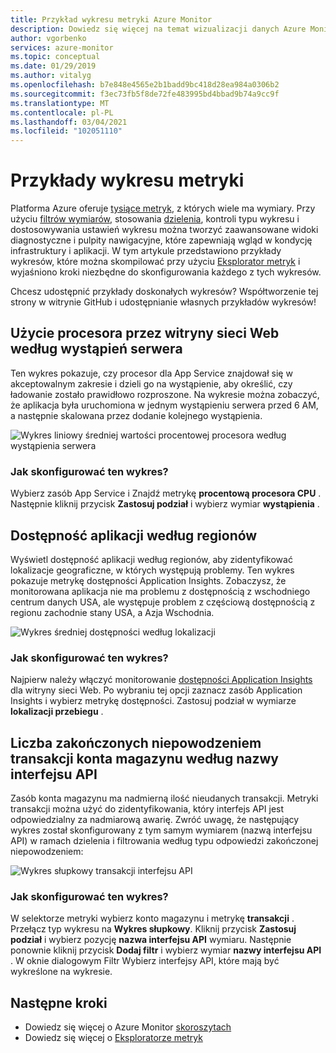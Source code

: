 ```yaml
---
title: Przykład wykresu metryki Azure Monitor
description: Dowiedz się więcej na temat wizualizacji danych Azure Monitor.
author: vgorbenko
services: azure-monitor
ms.topic: conceptual
ms.date: 01/29/2019
ms.author: vitalyg
ms.openlocfilehash: b7e848e4565e2b1badd9bc418d28ea984a0306b2
ms.sourcegitcommit: f3ec73fb5f8de72fe483995bd4bbad9b74a9cc9f
ms.translationtype: MT
ms.contentlocale: pl-PL
ms.lasthandoff: 03/04/2021
ms.locfileid: "102051110"
---
```

# <a name="metric-chart-examples"></a>Przykłady wykresu metryki 

Platforma Azure oferuje [tysiące metryk](./metrics-supported.md), z których wiele ma wymiary. Przy użyciu [filtrów wymiarów](./metrics-charts.md), stosowania [dzielenia](./metrics-charts.md), kontroli typu wykresu i dostosowywania ustawień wykresu można tworzyć zaawansowane widoki diagnostyczne i pulpity nawigacyjne, które zapewniają wgląd w kondycję infrastruktury i aplikacji. W tym artykule przedstawiono przykłady wykresów, które można skompilować przy użyciu [Eksplorator metryk](./metrics-charts.md) i wyjaśniono kroki niezbędne do skonfigurowania każdego z tych wykresów.

Chcesz udostępnić przykłady doskonałych wykresów? Współtworzenie tej strony w witrynie GitHub i udostępnianie własnych przykładów wykresów!

## <a name="website-cpu-utilization-by-server-instances"></a>Użycie procesora przez witryny sieci Web według wystąpień serwera

Ten wykres pokazuje, czy procesor dla App Service znajdował się w akceptowalnym zakresie i dzieli go na wystąpienie, aby określić, czy ładowanie zostało prawidłowo rozproszone. Na wykresie można zobaczyć, że aplikacja była uruchomiona w jednym wystąpieniu serwera przed 6 AM, a następnie skalowana przez dodanie kolejnego wystąpienia.

![Wykres liniowy średniej wartości procentowej procesora według wystąpienia serwera](./media/metrics-charts/cpu-by-instance.png)

### <a name="how-to-configure-this-chart"></a>Jak skonfigurować ten wykres?

Wybierz zasób App Service i Znajdź metrykę **procentową procesora CPU** . Następnie kliknij przycisk **Zastosuj podział** i wybierz wymiar **wystąpienia** .

## <a name="application-availability-by-region"></a>Dostępność aplikacji według regionów

Wyświetl dostępność aplikacji według regionów, aby zidentyfikować lokalizacje geograficzne, w których występują problemy. Ten wykres pokazuje metrykę dostępności Application Insights. Zobaczysz, że monitorowana aplikacja nie ma problemu z dostępnością z wschodniego centrum danych USA, ale występuje problem z częściową dostępnością z regionu zachodnie stany USA, a Azja Wschodnia.

![Wykres średniej dostępności według lokalizacji](./media/metrics-charts/availability-by-location.png)

### <a name="how-to-configure-this-chart"></a>Jak skonfigurować ten wykres?

Najpierw należy włączyć monitorowanie [dostępności Application Insights](../app/monitor-web-app-availability.md) dla witryny sieci Web. Po wybraniu tej opcji zaznacz zasób Application Insights i wybierz metrykę dostępności. Zastosuj podział w wymiarze **lokalizacji przebiegu** .

## <a name="volume-of-failed-storage-account-transactions-by-api-name"></a>Liczba zakończonych niepowodzeniem transakcji konta magazynu według nazwy interfejsu API

Zasób konta magazynu ma nadmierną ilość nieudanych transakcji. Metryki transakcji można użyć do zidentyfikowania, który interfejs API jest odpowiedzialny za nadmiarową awarię. Zwróć uwagę, że następujący wykres został skonfigurowany z tym samym wymiarem (nazwą interfejsu API) w ramach dzielenia i filtrowania według typu odpowiedzi zakończonej niepowodzeniem:

![Wykres słupkowy transakcji interfejsu API](./media/metrics-charts/split-and-filter-example.png)

### <a name="how-to-configure-this-chart"></a>Jak skonfigurować ten wykres?

W selektorze metryki wybierz konto magazynu i metrykę **transakcji** . Przełącz typ wykresu na **Wykres słupkowy**. Kliknij przycisk **Zastosuj podział** i wybierz pozycję **nazwa interfejsu API** wymiaru. Następnie ponownie kliknij przycisk **Dodaj filtr** i wybierz wymiar **nazwy interfejsu API** . W oknie dialogowym Filtr Wybierz interfejsy API, które mają być wykreślone na wykresie.

## <a name="next-steps"></a>Następne kroki

* Dowiedz się więcej o Azure Monitor [skoroszytach](../visualize/workbooks-overview.md)
* Dowiedz się więcej o [Eksploratorze metryk](metrics-charts.md)